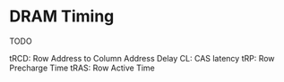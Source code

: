 # DRAM Timing

TODO

tRCD: Row Address to Column Address Delay
CL: CAS latency
tRP: Row Precharge Time
tRAS: Row Active Time
